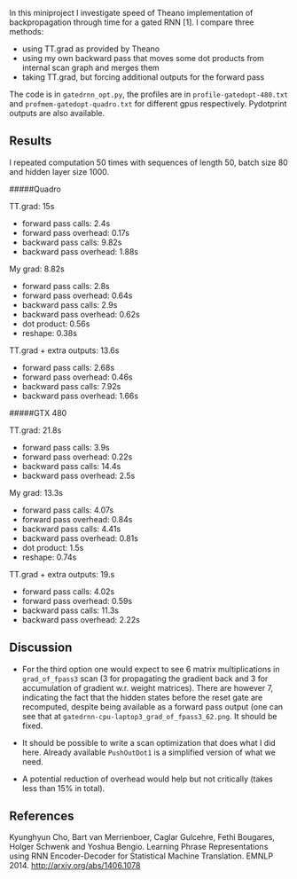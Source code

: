 In this miniproject I investigate speed of Theano implementation of 
backpropagation through time for a gated RNN [1]. 
I compare three methods: 

* using TT.grad as provided by Theano
* using my own backward pass that moves some dot products from internal
scan graph and merges them
* taking TT.grad, but forcing additional outputs for the forward pass

The code is in `gatedrnn_opt.py`, the profiles are in `profile-gatedopt-480.txt` and
`profmem-gatedopt-quadro.txt` for different gpus respectively. Pydotprint outputs
are also available.

Results
-------

I repeated computation 50 times with sequences of length 50, 
batch size 80 and hidden layer size 1000.

#####Quadro

TT.grad: 15s

* forward pass calls: 2.4s
* forward pass overhead: 0.17s
* backward pass calls: 9.82s
* backward pass overhead: 1.88s

My grad: 8.82s

* forward pass calls: 2.8s
* forward pass overhead: 0.64s
* backward pass calls: 2.9s
* backward pass overhead: 0.62s
* dot product: 0.56s
* reshape: 0.38s

TT.grad + extra outputs: 13.6s

* forward pass calls: 2.68s
* forward pass overhead: 0.46s
* backward pass calls: 7.92s
* backward pass overhead: 1.66s

#####GTX 480

TT.grad: 21.8s

* forward pass calls: 3.9s
* forward pass overhead: 0.22s
* backward pass calls: 14.4s
* backward pass overhead: 2.5s

My grad: 13.3s

* forward pass calls: 4.07s
* forward pass overhead: 0.84s
* backward pass calls: 4.41s
* backward pass overhead: 0.81s
* dot product: 1.5s
* reshape: 0.74s

TT.grad + extra outputs: 19.s

* forward pass calls: 4.02s
* forward pass overhead: 0.59s
* backward pass calls: 11.3s
* backward pass overhead: 2.22s

Discussion
----------
    
* For the third option one would expect to see 6 matrix multiplications in `grad_of_fpass3` scan
(3 for propagating the gradient back and 3 for accumulation of gradient w.r. weight matrices). 
There are however 7, indicating the fact that the hidden states before the reset gate
are recomputed, despite being available as a forward pass output
(one can see that at `gatedrnn-cpu-laptop3_grad_of_fpass3_62.png`. It should be fixed.

* It should be possible to write a scan optimization that does what I did here. Already
available `PushOutDot1` is a simplified version of what we need.

* A potential reduction of overhead would help but not critically (takes less than 15% in total).

References
----------

Kyunghyun Cho, Bart van Merrienboer, Caglar Gulcehre, Fethi Bougares, Holger Schwenk and Yoshua Bengio. Learning Phrase Representations using RNN Encoder-Decoder for Statistical Machine Translation. EMNLP 2014. http://arxiv.org/abs/1406.1078
